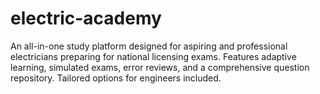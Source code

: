 # electric-academy
An all-in-one study platform designed for aspiring and professional electricians preparing for national licensing exams. Features adaptive learning, simulated exams, error reviews, and a comprehensive question repository. Tailored options for engineers included.
